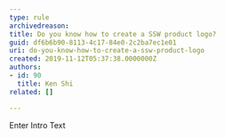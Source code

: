 ```yaml
---
type: rule
archivedreason: 
title: Do you know how to create a SSW product logo?
guid: df6b6b90-8113-4c17-84e0-2c2ba7ec1e01
uri: do-you-know-how-to-create-a-ssw-product-logo
created: 2019-11-12T05:37:38.0000000Z
authors:
- id: 90
  title: Ken Shi
related: []

---
```



Enter Intro Text
<br><excerpt class='endintro'></excerpt><br>



